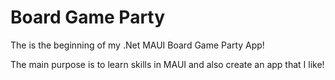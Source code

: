 # Board Game Party
The is the beginning of my .Net MAUI Board Game Party App!

The main purpose is to learn skills in MAUI and also create an app that I like!
